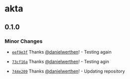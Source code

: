 # akta

## 0.1.0

### Minor Changes

- [`eef9e3f`](https://github.com/danielwerthen/akta/commit/eef9e3f381716b41723603349c3aea175c9dc51b) Thanks [@danielwerthen](https://github.com/danielwerthen)! - Testing again

* [`73cf16a`](https://github.com/danielwerthen/akta/commit/73cf16a409f85cdf954ce5a361deabb14ee492c5) Thanks [@danielwerthen](https://github.com/danielwerthen)! - Testing agin

- [`744e209`](https://github.com/danielwerthen/akta/commit/744e209e7921628849ceaac25aff560751d0bebb) Thanks [@danielwerthen](https://github.com/danielwerthen)! - Updating repository
